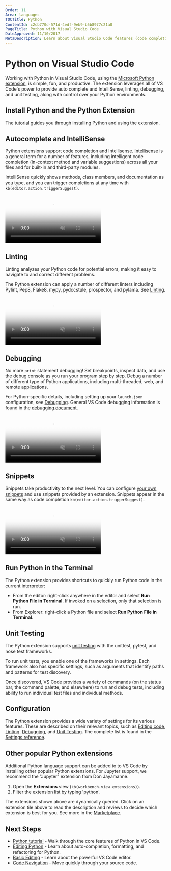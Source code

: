 ```yaml
---
Order: 11
Area: languages
TOCTitle: Python
ContentId: c2cb770d-571d-4edf-9eb9-b5b8977c21a0
PageTitle: Python with Visual Studio Code
DateApproved: 11/10/2017
MetaDescription: Learn about Visual Studio Code features (code completion, debugging, snippets, linting) for Python.
---
```

# Python on Visual Studio Code

Working with Python in Visual Studio Code, using the [Microsoft Python extension](https://marketplace.visualstudio.com/items?itemName=ms-python.python), is simple, fun, and productive. The extension leverages all of VS Code's power to provide auto complete and IntelliSense, linting, debugging, and unit testing, along with control over your Python environments.

## Install Python and the Python Extension

The [tutorial](/docs/python/python-tutorial.md) guides you through installing Python and using the extension.

## Autocomplete and IntelliSense

Python extensions support code completion and Intellisense. [Intellisense](/docs/editor/intellisense.md) is a general term for a number of features, including intelligent code completion (in-context method and variable suggestions) across all your files and for built-in and third-party modules.

IntelliSense quickly shows methods, class members, and documentation as you type, and you can trigger completions at any time with `kb(editor.action.triggerSuggest)`.

<video id="python-code-completion-video" src="https://az754404.vo.msecnd.net/public/python-intellisense.mp4" poster="/images/python_python-intellisense-placeholder.png" autoplay loop controls muted></video>

## Linting

Linting analyzes your Python code for potential errors, making it easy to navigate to and correct different problems.

The Python extension can apply a number of different linters including Pylint, Pep8, Flake8, mypy, pydocstule, prospector, and pylama. See [Linting](/docs/python/linting.md).

<video id="python-linting-video" src="https://az754404.vo.msecnd.net/public/python-linting.mp4" poster="/images/python_python-linting-placeholder.png" autoplay loop controls muted></video>

## Debugging

No more `print` statement debugging! Set breakpoints, inspect data, and use the debug console as you run your program step by step. Debug a number of different type of Python applications, including multi-threaded, web, and remote applications.

For Python-specific details, including setting up your `launch.json` configuration, see [Debugging](/docs/python/debugging.md). General VS Code debugging information is found in the [debugging document](/docs/editor/debugging.md).

<video id="python-debugging-video" src="https://az754404.vo.msecnd.net/public/python-debugging.mp4" poster="/images/python_python-debugging-placeholder.png" autoplay loop controls muted></video>

## Snippets

Snippets take productivity to the next level. You can configure [your own snippets](/docs/editor/userdefinedsnippets.md) and use snippets provided by an extension. Snippets appear in the same way as code completion `kb(editor.action.triggerSuggest)`.

<video id="python-snippets-video" src="https://az754404.vo.msecnd.net/public/python-snippets.mp4" poster="/images/python_python-snippets-placeholder.png" autoplay loop controls muted></video>

## Run Python in the Terminal

The Python extension provides shortcuts to quickly run Python code in the current interpreter:

- From the editor: right-click anywhere in the editor and select **Run Python File in Terminal**. If invoked on a selection, only that selection is run.
- From Explorer: right-click a Python file and select **Run Python File in Terminal**.

## Unit Testing

The Python extension supports [unit testing](/docs/python/unit-testing.md) with the unittest, pytest, and nose test frameworks.

To run unit tests, you enable one of the frameworks in settings. Each framework also has specific settings, such as arguments that identify paths and patterns for test discovery.

Once discovered, VS Code provides a variety of commands (on the status bar, the command palette, and elsewhere) to run and debug tests, including ability to run individual test files and individual methods.

## Configuration

The Python extension provides a wide variety of settings for its various features. These are described on their relevant topics, such as [Editing code](/docs/python/editing.md), [Linting](/docs/python/linting.md), [Debugging](/docs/python/debugging.md), and [Unit Testing](/docs/python/unit-testing.md). The complete list is found in the [Settings reference](/docs/python/settings-reference.md).

## Other popular Python extensions

Additional Python language support can be added to to VS Code by installing other popular Python extensions. For Jupyter support, we recommend the "Jupyter" extension from Don Jayamanne.

1. Open the **Extensions** view (`kb(workbench.view.extensions)`).
1. Filter the extension list by typing 'python'.

<div class="marketplace-extensions-python"></div>

The extensions shown above are dynamically queried. Click on an extension tile above to read the description and reviews to decide which extension is best for you. See more in the [Marketplace](https://marketplace.visualstudio.com/vscode).

## Next Steps

- [Python tutorial](/docs/python/python-tutorial.md) - Walk through the core features of Python in VS Code.
- [Editing Python](/docs/python/editing.md) - Learn about auto-completion, formatting, and refactoring for Python.
- [Basic Editing](/docs/editor/codebasics.md) - Learn about the powerful VS Code editor.
- [Code Navigation](/docs/editor/editingevolved.md) - Move quickly through your source code.

